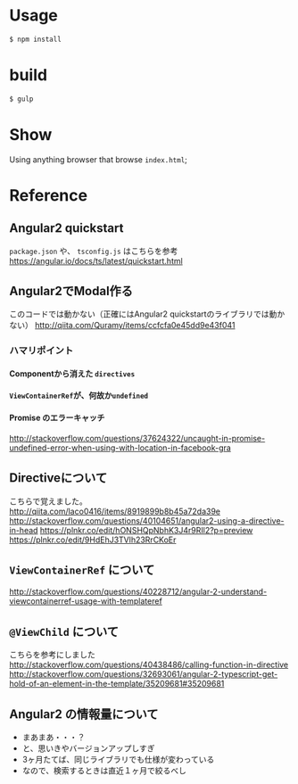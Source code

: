 # Usage

```sh
$ npm install
```

# build
```sh
$ gulp
```

# Show

Using anything browser that browse `index.html`;

# Reference

## Angular2 quickstart

`package.json` や、 `tsconfig.js` はこちらを参考
https://angular.io/docs/ts/latest/quickstart.html

## Angular2でModal作る

このコードでは動かない（正確にはAngular2 quickstartのライブラリでは動かない）
http://qiita.com/Quramy/items/ccfcfa0e45dd9e43f041

### ハマリポイント

#### Componentから消えた `directives`
#### `ViewContainerRef`が、何故か`undefined`
#### Promise のエラーキャッチ
http://stackoverflow.com/questions/37624322/uncaught-in-promise-undefined-error-when-using-with-location-in-facebook-gra


## Directiveについて

こちらで覚えました。
http://qiita.com/laco0416/items/8919899b8b45a72da39e
http://stackoverflow.com/questions/40104651/angular2-using-a-directive-in-head
https://plnkr.co/edit/hONSHQpNbhK3J4r9RIl2?p=preview
https://plnkr.co/edit/9HdEhJ3TVlh23RrCKoEr

## `ViewContainerRef` について

http://stackoverflow.com/questions/40228712/angular-2-understand-viewcontainerref-usage-with-templateref

## `@ViewChild` について

こちらを参考にしました
http://stackoverflow.com/questions/40438486/calling-function-in-directive
http://stackoverflow.com/questions/32693061/angular-2-typescript-get-hold-of-an-element-in-the-template/35209681#35209681

## Angular2 の情報量について

* まあまあ・・・？
* と、思いきやバージョンアップしすぎ
* 3ヶ月たてば、同じライブラリでも仕様が変わっている
* なので、検索するときは直近１ヶ月で絞るべし
